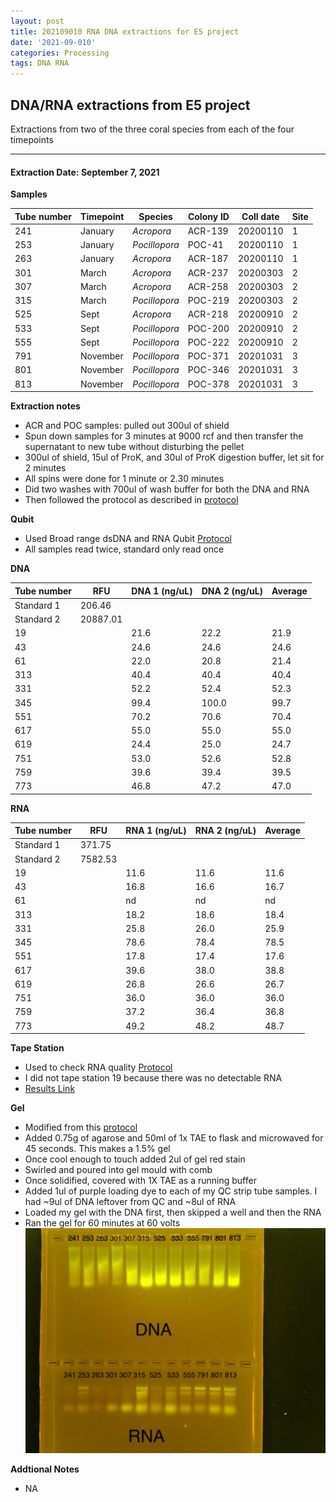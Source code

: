 ```yaml
---
layout: post
title: 202109010 RNA DNA extractions for E5 project
date: '2021-09-010'
categories: Processing
tags: DNA RNA
---
```

## DNA/RNA extractions from E5 project

Extractions from two of the three coral species from each of the four timepoints

---

#### Extraction Date: September 7, 2021 
**Samples**

| Tube number 	| Timepoint	   	| Species	    | Colony ID 	| Coll date		| Site       	|
|-------------	|------------	|-------------	|-------------	|-------------	|-------------	|
| 241		 	| January	 	| *Acropora*	| ACR-139      	| 20200110   	| 1				|
| 253			| January	 	| *Pocillopora*	| POC-41	    | 20200110		| 1				|
| 263		 	| January	  	| *Acropora*	| ACR-187     	| 20200110  	| 1				|
| 301		 	| March		 	| *Acropora*	| ACR-237     	| 20200303   	| 2				|
| 307			| March 		| *Acropora*	| ACR-258	    | 20200303		| 2				|
| 315		 	| March	  		| *Pocillopora*	| POC-219    	| 20200303  	| 2				|
| 525		 	| Sept		 	| *Acropora*  	| ACR-218      	| 20200910   	| 2				|
| 533			| Sept	 		| *Pocillopora*	| POC-200	    | 20200910		| 2				|
| 555		 	| Sept		  	| *Pocillopora*	| POC-222     	| 20200910  	| 2				|
| 791		 	| November	 	| *Pocillopora* | POC-371    	| 20201031   	| 3				|
| 801			| November	 	| *Pocillopora*	| POC-346	    | 20201031		| 3				|
| 813		 	| November	  	| *Pocillopora* | POC-378    	| 20201031  	| 3				|

**Extraction notes**
 - ACR and POC samples: pulled out 300ul of shield 
 - Spun down samples for 3 minutes at 9000 rcf and then transfer the supernatant to new tube without disturbing the pellet
 - 300ul of shield, 15ul of ProK, and 30ul of ProK digestion buffer, let sit for 2 minutes
 - All spins were done for 1 minute or 2.30 minutes
 - Did two washes with 700ul of wash buffer for both the DNA and RNA
 - Then followed the protocol as described in [protocol](https://github.com/emmastrand/EmmaStrand_Notebook/blob/master/_posts/2019-05-31-Zymo-Duet-RNA-DNA-Extraction-Protocol.md)


**Qubit**
 - Used Broad range dsDNA and RNA Qubit [Protocol](https://meschedl.github.io/MESPutnam_Open_Lab_Notebook/Qubit-Protocol/)
 - All samples read twice, standard only read once
 
**DNA**

| Tube number 	| RFU		   	| DNA 1 (ng/uL) | DNA 2 (ng/uL) | Average     	|
|-------------	|------------	|-------------	|-------------	|-------------	|
| Standard 1  	| 206.46	 	| 		      	| 		      	|	         	|
| Standard 2 	| 20887.01	 	| 		    	| 		    	| 	        	|
| 19		 	|		     	| 21.6	     	| 22.2	     	| 21.9        	|
| 43		 	| 			   	| 24.6      	| 24.6        	| 24.6         	|
| 61		  	|		     	| 22.0        	| 20.8        	| 21.4        	|
| 313		 	| 			   	| 40.4        	| 40.4        	| 40.4        	|
| 331		  	|		     	| 52.2       	| 52.4         	| 52.3        	|
| 345		 	| 			   	| 99.4        	| 100.0        	| 99.7         	|
| 551		  	|		     	| 70.2       	| 70.6        	| 70.4        	|
| 617		 	| 			   	| 55.0        	| 55.0         	| 55.0        	|
| 619		  	|		     	| 24.4        	| 25.0         	| 24.7         	|
| 751		 	| 			   	| 53.0        	| 52.6         	| 52.8        	|
| 759		  	|		     	| 39.6        	| 39.4         	| 39.5        	|
| 773		 	| 			   	| 46.8        	| 47.2         	| 47.0        	|


**RNA**


| Tube number 	| RFU		   	| RNA 1 (ng/uL) | RNA 2 (ng/uL) | Average     	|
|-------------	|------------	|-------------	|-------------	|-------------	|
| Standard 1  	| 371.75	 	| 		      	| 		      	|	         	|
| Standard 2 	| 7582.53	 	| 		    	| 		    	| 	        	|
| 19		 	|		     	| 11.6	     	| 11.6	     	| 11.6        	|
| 43		 	| 			   	| 16.8        	| 16.6         	| 16.7         	|
| 61		  	|		     	| nd        	| nd        	| nd        	|
| 313		 	| 			   	| 18.2        	| 18.6         	| 18.4        	|
| 331		  	|		     	| 25.8       	| 26.0         	| 25.9        	|
| 345		 	| 			   	| 78.6        	| 78.4        	| 78.5         	|
| 551		  	|		     	| 17.8       	| 17.4        	| 17.6       	|
| 617		 	| 			   	| 39.6        	| 38.0         	| 38.8        	|
| 619		  	|		     	| 26.8        	| 26.6         	| 26.7         	|
| 751		 	| 			   	| 36.0        	| 36.0         	| 36.0        	|
| 759		  	|		     	| 37.2        	| 36.4         	| 36.8        	|
| 773		 	| 			   	| 49.2        	| 48.2         	| 48.7        	|


**Tape Station**
 - Used to check RNA quality [Protocol](https://meschedl.github.io/MESPutnam_Open_Lab_Notebook/RNA-TapeStation-Protocol/)
 - I did not tape station 19 because there was no detectable RNA 
 - [Results Link](https://github.com/Kterpis/Putnam_Lab_Notebook/blob/c4a9c3b9beea6c7f3f50fdad80f5022ac8d9783b/images/tape_station/2021-09-10%20-%2014.00.18.pdf)

**Gel**
 - Modified from this [protocol](https://meschedl.github.io/MESPutnam_Open_Lab_Notebook/Gel-Protocol/)
 - Added 0.75g of agarose and 50ml of 1x TAE to flask and microwaved for 45 seconds. This makes a 1.5% gel
 - Once cool enough to touch added 2ul of gel red stain
 - Swirled and poured into gel mould with comb
 - Once solidified, covered with 1X TAE as a running buffer
 - Added 1ul of purple loading dye to each of my QC strip tube samples. I had ~9ul of DNA leftover from QC and ~8ul of RNA
 - Loaded my gel with the DNA first, then skipped a well and then the RNA
 - Ran the gel for 60 minutes at 60 volts
 ![20210910_gel.jpg](https://github.com/Kterpis/Putnam_Lab_Notebook/blob/master/images/gels/20210910_gel.jpg?raw=true)
 
 **Addtional Notes**
  - NA 
